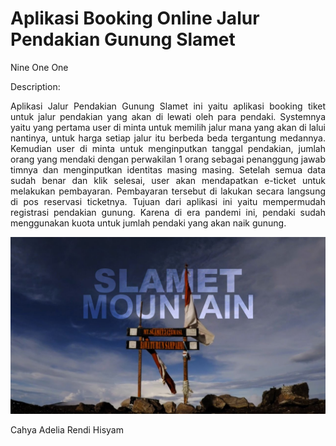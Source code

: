 # Aplikasi Booking Online Jalur Pendakian Gunung Slamet
Nine One One

Description:
<p align=justify>Aplikasi Jalur Pendakian Gunung Slamet ini yaitu aplikasi booking tiket untuk jalur pendakian yang akan di lewati oleh para pendaki. Systemnya yaitu yang pertama user di minta untuk memilih jalur mana yang akan di lalui nantinya, untuk harga setiap jalur itu berbeda beda tergantung medannya. Kemudian user di minta untuk menginputkan tanggal pendakian, jumlah orang yang mendaki dengan perwakilan 1 orang sebagai penanggung jawab timnya dan menginputkan identitas masing masing. Setelah semua data sudah benar dan klik selesai, user akan mendapatkan e-ticket untuk melakukan pembayaran. Pembayaran tersebut di lakukan secara langsung di pos reservasi ticketnya. Tujuan dari aplikasi ini yaitu mempermudah registrasi pendakian gunung. Karena di era pandemi ini, pendaki sudah menggunakan kuota untuk jumlah pendaki yang akan naik gunung.

![image](slametmountain.jpeg)

Cahya 
Adelia
Rendi
Hisyam 
